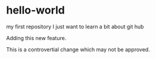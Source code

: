 # hello-world
my first repository
I just want to learn a bit about git hub


Adding this new feature.


This is a controvertial change which may not be approved.

